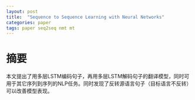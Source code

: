 ```yaml
---
layout: post
title:  "Sequence to Sequence Learning with Neural Networks"
categories: paper
tags: paper seq2seq nmt mt
---
```

# 摘要
本文提出了用多层LSTM编码句子，再用多层LSTM解码句子的翻译模型，同时可用于其它序列到序列的NLP任务。同时发现了反转源语言句子（目标语言不反转）可以改善模型表现。